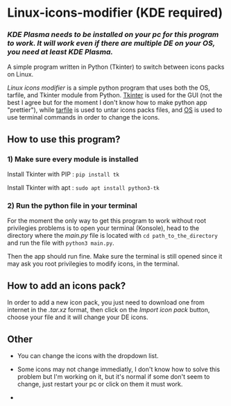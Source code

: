 # Linux-icons-modifier (KDE required)
### __*KDE Plasma needs to be installed on your pc for this program to work. It will work even if there are multiple DE on your OS, you need at least KDE Plasma.*__
A simple program written in Python (Tkinter) to switch between icons packs on Linux.

*Linux icons modifier* is a simple python program that uses both the OS, tarfile, and Tkinter module from Python. [Tkinter](https://docs.python.org/3/library/tkinter.html) is used for the GUI (not the best I agree but for the moment I don't know how to make python app "prettier"), while [tarfile](https://docs.python.org/3/library/tarfile.html) is used to untar icons packs files, and [OS](https://docs.python.org/3/library/os.html) is used to use terminal commands in order to change the icons.

## How to use this program?
### 1) Make sure every module is installed
Install Tkinter with PIP : `pip install tk`

Install Tkinter with apt : `sudo apt install python3-tk`

### 2) Run the python file in your terminal
For the moment the only way to get this program to work without root privilegies problems is to open your terminal (Konsole), head to the directory where the *main.py* file is located with `cd path_to_the_directory` and run the file with `python3 main.py`.

Then the app should run fine. Make sure the terminal is still opened since it may ask you root privilegies to modify icons, in the terminal.

## How to add an icons pack?
In order to add a new icon pack, you just need to download one from internet in the *.tar.xz* format, then click on the *Import icon pack* button, choose your file and it will change your DE icons.

## Other
* You can change the icons with the dropdown list.

* Some icons may not change immediatly, I don't know how to solve this problem but I'm working on it, but it's normal if some don't seem to change, just restart your pc or click on them it must work.

*

